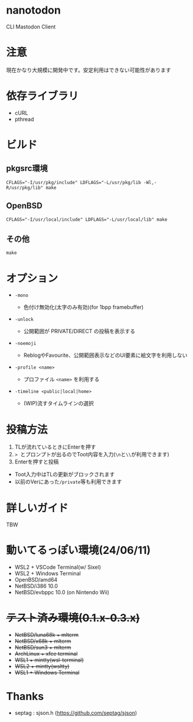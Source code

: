 # nanotodon
CLI Mastodon Client

# 注意
現在かなり大規模に開発中です。安定利用はできない可能性があります

# 依存ライブラリ
- cURL
- pthread

# ビルド
## pkgsrc環境
```CFLAGS="-I/usr/pkg/include" LDFLAGS="-L/usr/pkg/lib -Wl,-R/usr/pkg/lib" make```

## OpenBSD
```CFLAGS="-I/usr/local/include" LDFLAGS="-L/usr/local/lib" make```

## その他
```make```

# オプション
- ```-mono```  
  - 色付け無効化(太字のみ有効)(for 1bpp framebuffer)

- ```-unlock```  
  - 公開範囲が PRIVATE/DIRECT の投稿を表示する

- ```-noemoji```  
  - ReblogやFavourite、公開範囲表示などのUI要素に絵文字を利用しない

- ```-profile <name>```  
  - プロファイル ``<name>`` を利用する

- ```-timeline <public|local|home>```  
  - (WIP)流すタイムラインの選択

# 投稿方法
1. TLが流れているときにEnterを押す
2. ``> ``とプロンプトが出るのでToot内容を入力(``\n``と``\\``が利用できます)
3. Enterを押すと投稿
- Toot入力中はTLの更新がブロックされます
- 以前のVerにあった``/private``等も利用できます

# 詳しいガイド
TBW  

# 動いてるっぽい環境(24/06/11)
- WSL2 + VSCode Terminal(w/ Sixel)
- WSL2 + Windows Terminal
- OpenBSD/amd64
- NetBSD/i386 10.0
- NetBSD/evbppc 10.0 (on Nintendo Wii)

# ~~テスト済み環境(0.1.x-0.3.x)~~
- ~~NetBSD/luna68k + mlterm~~
- ~~NetBSD/x68k + mlterm~~
- ~~NetBSD/sun3 + mlterm~~
- ~~ArchLinux + xfce terminal~~
- ~~WSL1 + mintty(wsl-terminal)~~
- ~~WSL2 + mintty(wsltty)~~
- ~~WSL1 + Windows Terminal~~

# Thanks
- septag : sjson.h (https://github.com/septag/sjson)
